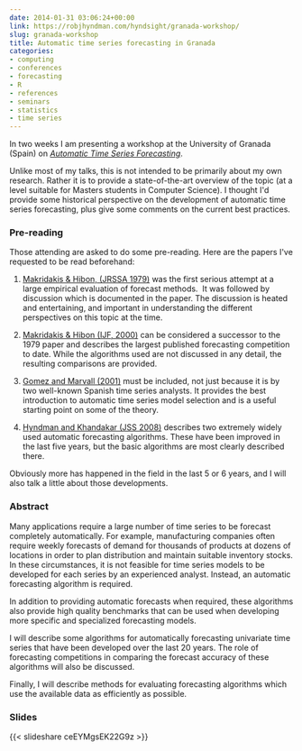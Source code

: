 ```yaml
---
date: 2014-01-31 03:06:24+00:00
link: https://robjhyndman.com/hyndsight/granada-workshop/
slug: granada-workshop
title: Automatic time series forecasting in Granada
categories:
- computing
- conferences
- forecasting
- R
- references
- seminars
- statistics
- time series
---
```


In two weeks I am presenting a workshop at the University of Granada (Spain) on [_Automatic Time Series Forecasting_](http://docto-si.ugr.es/seminario/p-hyndman.html).

Unlike most of my talks, this is not intended to be primarily about my own research. Rather it is to provide a state-of-the-art overview of the topic (at a level suitable for Masters students in Computer Science). I thought I'd provide some historical perspective on the development of automatic time series forecasting, plus give some comments on the current best practices.<!-- more -->


### Pre-reading


Those attending are asked to do some pre-reading. Here are the papers I've requested to be read beforehand:




  1. [Makridakis & Hibon, (JRSSA 1979)](http://www.jstor.org/stable/2345077) was the first serious attempt at a large empirical evaluation of forecast methods.  It was followed by discussion which is documented in the paper. The discussion is heated and entertaining, and important in understanding the different perspectives on this topic at the time.


  2. [Makridakis & Hibon (IJF, 2000)](http://www.forecastingprinciples.com/paperpdf/Makridakia-The%20M3%20Competition.pdf) can be considered a successor to the 1979 paper and describes the largest published forecasting competition to date. While the algorithms used are not discussed in any detail, the resulting comparisons are provided.


  3. [Gomez and Marvall (2001)](http://dx.doi.org/10.1002/9781118032978.ch7) must be included, not just because it is by two well-known Spanish time series analysts. It provides the best introduction to automatic time series model selection and is a useful starting point on some of the theory.


  4. [Hyndman and Khandakar (JSS 2008)](http://www.jstatsoft.org/v27/i03/paper) describes two extremely widely used automatic forecasting algorithms. These have been improved in the last five years, but the basic algorithms are most clearly described there.


Obviously more has happened in the field in the last 5 or 6 years, and I will also talk a little about those developments.


### Abstract


Many applications require a large number of time series to be forecast completely automatically. For example, manufacturing companies often require weekly forecasts of demand for thousands of products at dozens of locations in order to plan distribution and maintain suitable inventory stocks. In these circumstances, it is not feasible for time series models to be developed for each series by an experienced analyst. Instead, an automatic forecasting algorithm is required.

In addition to providing automatic forecasts when required, these algorithms also provide high quality benchmarks that can be used when developing more specific and specialized forecasting models.

I will describe some algorithms for automatically forecasting univariate time series that have been developed over the last 20 years. The role of forecasting competitions in comparing the forecast accuracy of these algorithms will also be discussed.

Finally, I will describe methods for evaluating forecasting algorithms which use the available data as efficiently as possible.



### Slides

{{< slideshare ceEYMgsEK22G9z >}}
